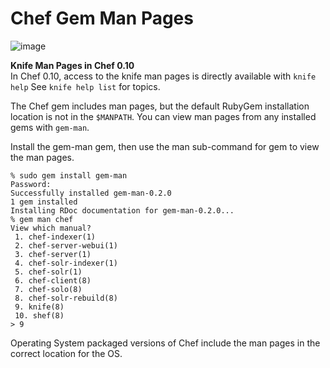 Chef Gem Man Pages
==================

![image](images/icons/emoticons/check.gif)

**Knife Man Pages in Chef 0.10**  
In Chef 0.10, access to the knife man pages is directly available with
`knife help` See `knife help list` for topics.

The Chef gem includes man pages, but the default RubyGem installation
location is not in the `$MANPATH`. You can view man pages from any
installed gems with `gem-man`.

Install the gem-man gem, then use the man sub-command for gem to view
the man pages.

    % sudo gem install gem-man
    Password:
    Successfully installed gem-man-0.2.0
    1 gem installed
    Installing RDoc documentation for gem-man-0.2.0...
    % gem man chef
    View which manual?
     1. chef-indexer(1)
     2. chef-server-webui(1)
     3. chef-server(1)
     4. chef-solr-indexer(1)
     5. chef-solr(1)
     6. chef-client(8)
     7. chef-solo(8)
     8. chef-solr-rebuild(8)
     9. knife(8)
     10. shef(8)
    > 9

Operating System packaged versions of Chef include the man pages in the
correct location for the OS.
